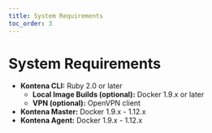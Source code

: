 ```yaml
---
title: System Requirements
toc_order: 3
---
```


# System Requirements


* **Kontena CLI:** Ruby 2.0 or later
  * **Local Image Builds (optional):** Docker 1.9.x or later
  * **VPN (optional):** OpenVPN client
* **Kontena Master:** Docker 1.9.x - 1.12.x
* **Kontena Agent:** Docker 1.9.x - 1.12.x
